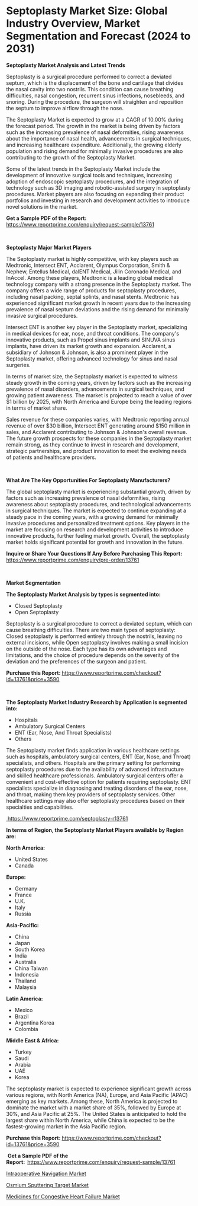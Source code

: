 <p><h1>Septoplasty Market Size: Global Industry Overview, Market Segmentation and Forecast (2024 to 2031)</h1></p><p><strong>Septoplasty Market Analysis and Latest Trends</strong></p>
<p><p>Septoplasty is a surgical procedure performed to correct a deviated septum, which is the displacement of the bone and cartilage that divides the nasal cavity into two nostrils. This condition can cause breathing difficulties, nasal congestion, recurrent sinus infections, nosebleeds, and snoring. During the procedure, the surgeon will straighten and reposition the septum to improve airflow through the nose.</p><p>The Septoplasty Market is expected to grow at a CAGR of 10.00% during the forecast period. The growth in the market is being driven by factors such as the increasing prevalence of nasal deformities, rising awareness about the importance of nasal health, advancements in surgical techniques, and increasing healthcare expenditure. Additionally, the growing elderly population and rising demand for minimally invasive procedures are also contributing to the growth of the Septoplasty Market.</p><p>Some of the latest trends in the Septoplasty Market include the development of innovative surgical tools and techniques, increasing adoption of endoscopic septoplasty procedures, and the integration of technology such as 3D imaging and robotic-assisted surgery in septoplasty procedures. Market players are also focusing on expanding their product portfolios and investing in research and development activities to introduce novel solutions in the market.</p></p>
<p><strong>Get a Sample PDF of the Report:&nbsp;</strong> <a href="https://www.reportprime.com/enquiry/request-sample/13761">https://www.reportprime.com/enquiry/request-sample/13761</a></p>
<p>&nbsp;</p>
<p><strong>Septoplasty Major Market Players</strong></p>
<p><p>The Septoplasty market is highly competitive, with key players such as Medtronic, Intersect ENT, Acclarent, Olympus Corporation, Smith & Nephew, Entellus Medical, dalENT Medical, Jilin Coronado Medical, and InAccel. Among these players, Medtronic is a leading global medical technology company with a strong presence in the Septoplasty market. The company offers a wide range of products for septoplasty procedures, including nasal packing, septal splints, and nasal stents. Medtronic has experienced significant market growth in recent years due to the increasing prevalence of nasal septum deviations and the rising demand for minimally invasive surgical procedures.</p><p>Intersect ENT is another key player in the Septoplasty market, specializing in medical devices for ear, nose, and throat conditions. The company's innovative products, such as Propel sinus implants and SINUVA sinus implants, have driven its market growth and expansion. Acclarent, a subsidiary of Johnson & Johnson, is also a prominent player in the Septoplasty market, offering advanced technology for sinus and nasal surgeries.</p><p>In terms of market size, the Septoplasty market is expected to witness steady growth in the coming years, driven by factors such as the increasing prevalence of nasal disorders, advancements in surgical techniques, and growing patient awareness. The market is projected to reach a value of over $1 billion by 2025, with North America and Europe being the leading regions in terms of market share.</p><p>Sales revenue for these companies varies, with Medtronic reporting annual revenue of over $30 billion, Intersect ENT generating around $150 million in sales, and Acclarent contributing to Johnson & Johnson's overall revenue. The future growth prospects for these companies in the Septoplasty market remain strong, as they continue to invest in research and development, strategic partnerships, and product innovation to meet the evolving needs of patients and healthcare providers.</p></p>
<p>&nbsp;</p>
<p><strong>What Are The Key Opportunities For Septoplasty Manufacturers?</strong></p>
<p><p>The global septoplasty market is experiencing substantial growth, driven by factors such as increasing prevalence of nasal deformities, rising awareness about septoplasty procedures, and technological advancements in surgical techniques. The market is expected to continue expanding at a steady pace in the coming years, with a growing demand for minimally invasive procedures and personalized treatment options. Key players in the market are focusing on research and development activities to introduce innovative products, further fueling market growth. Overall, the septoplasty market holds significant potential for growth and innovation in the future.</p></p>
<p><strong>Inquire or Share Your Questions If Any Before Purchasing This Report:</strong> <a href="https://www.reportprime.com/enquiry/pre-order/13761">https://www.reportprime.com/enquiry/pre-order/13761</a></p>
<p>&nbsp;</p>
<p><strong>Market Segmentation</strong></p>
<p><strong>The Septoplasty Market Analysis by types is segmented into:</strong></p>
<p><ul><li>Closed Septoplasty</li><li>Open Septoplasty</li></ul></p>
<p><p>Septoplasty is a surgical procedure to correct a deviated septum, which can cause breathing difficulties. There are two main types of septoplasty: Closed septoplasty is performed entirely through the nostrils, leaving no external incisions, while Open septoplasty involves making a small incision on the outside of the nose. Each type has its own advantages and limitations, and the choice of procedure depends on the severity of the deviation and the preferences of the surgeon and patient.</p></p>
<p><strong>Purchase this Report:&nbsp;</strong><a href="https://www.reportprime.com/checkout?id=13761&price=3590">https://www.reportprime.com/checkout?id=13761&price=3590</a></p>
<p>&nbsp;</p>
<p><strong>The Septoplasty Market Industry Research by Application is segmented into:</strong></p>
<p><ul><li>Hospitals</li><li>Ambulatory Surgical Centers</li><li>ENT (Ear, Nose, And Throat Specialists)</li><li>Others</li></ul></p>
<p><p>The Septoplasty market finds application in various healthcare settings such as hospitals, ambulatory surgical centers, ENT (Ear, Nose, and Throat) specialists, and others. Hospitals are the primary setting for performing septoplasty procedures due to the availability of advanced infrastructure and skilled healthcare professionals. Ambulatory surgical centers offer a convenient and cost-effective option for patients requiring septoplasty. ENT specialists specialize in diagnosing and treating disorders of the ear, nose, and throat, making them key providers of septoplasty services. Other healthcare settings may also offer septoplasty procedures based on their specialties and capabilities.</p></p>
<p><a href="https://www.reportprime.com/septoplasty-r13761">&nbsp;https://www.reportprime.com/septoplasty-r13761</a></p>
<p><strong>In terms of Region, the Septoplasty Market Players available by Region are:</strong></p>
<p>
    <p> <strong> North America: </strong>
        <ul>
            <li>United States</li>
            <li>Canada</li>
        </ul>
        </p> 
    <p> <strong> Europe: </strong>
        <ul>
            <li>Germany</li>
            <li>France</li>
            <li>U.K.</li>
            <li>Italy</li>
            <li>Russia</li>
        </ul>
        </p> 
    <p> <strong> Asia-Pacific: </strong>
        <ul>
            <li>China</li>
            <li>Japan</li>
            <li>South Korea</li>
            <li>India</li>
            <li>Australia</li>
            <li>China Taiwan</li>
            <li>Indonesia</li>
            <li>Thailand</li>
            <li>Malaysia</li>
        </ul>
        </p> 
    <p> <strong> Latin America: </strong>
        <ul>
            <li>Mexico</li>
            <li>Brazil</li>
            <li>Argentina Korea</li>
            <li>Colombia</li>
        </ul>
        </p> 
    <p> <strong> Middle East & Africa: </strong>
        <ul>
            <li>Turkey</li>
            <li>Saudi</li>
            <li>Arabia</li>
            <li>UAE</li>
            <li>Korea</li>
        </ul>
    </p>
    </p>
<p><p>The septoplasty market is expected to experience significant growth across various regions, with North America (NA), Europe, and Asia Pacific (APAC) emerging as key markets. Among these, North America is projected to dominate the market with a market share of 35%, followed by Europe at 30%, and Asia Pacific at 25%. The United States is anticipated to hold the largest share within North America, while China is expected to be the fastest-growing market in the Asia Pacific region.</p></p>
<p><strong>Purchase this Report: </strong><a href="https://www.reportprime.com/checkout?id=13761&price=3590">https://www.reportprime.com/checkout?id=13761&price=3590</a></p>
<p>&nbsp;<strong>Get a Sample PDF of the Report:&nbsp;&nbsp;</strong><a href="https://www.reportprime.com/enquiry/request-sample/13761">https://www.reportprime.com/enquiry/request-sample/13761</a></p>
<p><strong></strong></p>
<p><p><a href="https://github.com/sifatuddin25/Market-Research-Report-List-1/blob/main/intraoperative-navigation-market.md">Intraoperative Navigation Market</a></p><p><a href="https://view.publitas.com/reportprime-1/osmium-sputtering-target-market-forecast-global-market-trends-and-analysis-from-2024-to-2031-covered-in-130-pages/">Osmium Sputtering Target Market</a></p><p><a href="https://github.com/wrwgzwbr35/Market-Research-Report-List-1/blob/main/medicines-for-congestive-heart-failure-market.md">Medicines for Congestive Heart Failure Market</a></p></p>